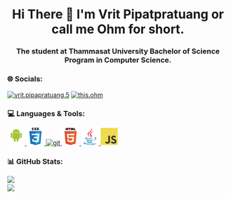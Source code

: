 <h1 align="center">Hi There 👋 I'm Vrit Pipatpratuang or call me Ohm for short.</h1>
<h3 align="center">The student at Thammasat University Bachelor of Science Program in Computer Science.</h3>

### 🌐 Socials:
<p align="left">
<a href="https://fb.com/vrit.pipapratuang.5" target="blank"><img align="center" src="https://raw.githubusercontent.com/rahuldkjain/github-profile-readme-generator/master/src/images/icons/Social/facebook.svg" alt="vrit.pipapratuang.5" height="30" width="40" /></a>
<a href="https://instagram.com/this.ohm" target="blank"><img align="center" src="https://raw.githubusercontent.com/rahuldkjain/github-profile-readme-generator/master/src/images/icons/Social/instagram.svg" alt="this.ohm" height="30" width="40" /></a>
</p>

### 💻 Languages & Tools:
<p align="left"> <a href="https://developer.android.com" target="_blank" rel="noreferrer"> <img src="https://raw.githubusercontent.com/devicons/devicon/master/icons/android/android-original-wordmark.svg" alt="android" width="40" height="40"/> </a> <a href="https://www.w3schools.com/css/" target="_blank" rel="noreferrer"> <img src="https://raw.githubusercontent.com/devicons/devicon/master/icons/css3/css3-original-wordmark.svg" alt="css3" width="40" height="40"/> </a> <a href="https://git-scm.com/" target="_blank" rel="noreferrer"> <img src="https://www.vectorlogo.zone/logos/git-scm/git-scm-icon.svg" alt="git" width="40" height="40"/> </a> <a href="https://www.w3.org/html/" target="_blank" rel="noreferrer"> <img src="https://raw.githubusercontent.com/devicons/devicon/master/icons/html5/html5-original-wordmark.svg" alt="html5" width="40" height="40"/> </a> <a href="https://www.java.com" target="_blank" rel="noreferrer"> <img src="https://raw.githubusercontent.com/devicons/devicon/master/icons/java/java-original.svg" alt="java" width="40" height="40"/> </a> <a href="https://developer.mozilla.org/en-US/docs/Web/JavaScript" target="_blank" rel="noreferrer"> <img src="https://raw.githubusercontent.com/devicons/devicon/master/icons/javascript/javascript-original.svg" alt="javascript" width="40" height="40"/> </a> </p>

### 📊 GitHub Stats:
![](https://github-readme-stats.vercel.app/api?username=thisohm&theme=react&hide_border=false&include_all_commits=false&count_private=false)<br/>
![](https://github-readme-stats.vercel.app/api/top-langs/?username=thisohm&theme=react&hide_border=false&include_all_commits=false&count_private=false&layout=compact)

